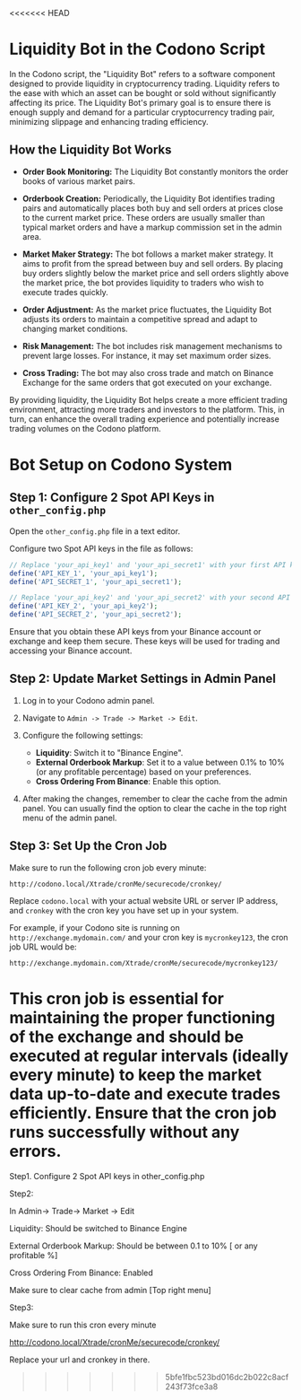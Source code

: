 <<<<<<< HEAD
# Liquidity Bot in the Codono Script

In the Codono script, the "Liquidity Bot" refers to a software component designed to provide liquidity in cryptocurrency trading. Liquidity refers to the ease with which an asset can be bought or sold without significantly affecting its price. The Liquidity Bot's primary goal is to ensure there is enough supply and demand for a particular cryptocurrency trading pair, minimizing slippage and enhancing trading efficiency.

## How the Liquidity Bot Works

- **Order Book Monitoring:** The Liquidity Bot constantly monitors the order books of various market pairs.

- **Orderbook Creation:** Periodically, the Liquidity Bot identifies trading pairs and automatically places both buy and sell orders at prices close to the current market price. These orders are usually smaller than typical market orders and have a markup commission set in the admin area.

- **Market Maker Strategy:** The bot follows a market maker strategy. It aims to profit from the spread between buy and sell orders. By placing buy orders slightly below the market price and sell orders slightly above the market price, the bot provides liquidity to traders who wish to execute trades quickly.

- **Order Adjustment:** As the market price fluctuates, the Liquidity Bot adjusts its orders to maintain a competitive spread and adapt to changing market conditions.

- **Risk Management:** The bot includes risk management mechanisms to prevent large losses. For instance, it may set maximum order sizes.

- **Cross Trading:** The bot may also cross trade and match on Binance Exchange for the same orders that got executed on your exchange.

By providing liquidity, the Liquidity Bot helps create a more efficient trading environment, attracting more traders and investors to the platform. This, in turn, can enhance the overall trading experience and potentially increase trading volumes on the Codono platform.


# Bot Setup on Codono System

## Step 1: Configure 2 Spot API Keys in `other_config.php`

Open the `other_config.php` file in a text editor.

Configure two Spot API keys in the file as follows:

```php
// Replace 'your_api_key1' and 'your_api_secret1' with your first API key credentials
define('API_KEY_1', 'your_api_key1');
define('API_SECRET_1', 'your_api_secret1');

// Replace 'your_api_key2' and 'your_api_secret2' with your second API key credentials
define('API_KEY_2', 'your_api_key2');
define('API_SECRET_2', 'your_api_secret2');
```

Ensure that you obtain these API keys from your Binance account or exchange and keep them secure. These keys will be used for trading and accessing your Binance account.

## Step 2: Update Market Settings in Admin Panel

1. Log in to your Codono admin panel.
2. Navigate to `Admin -> Trade -> Market -> Edit`.
3. Configure the following settings:

   - **Liquidity**: Switch it to "Binance Engine".
   - **External Orderbook Markup**: Set it to a value between 0.1% to 10% (or any profitable percentage) based on your preferences.
   - **Cross Ordering From Binance**: Enable this option.

4. After making the changes, remember to clear the cache from the admin panel. You can usually find the option to clear the cache in the top right menu of the admin panel.

## Step 3: Set Up the Cron Job

Make sure to run the following cron job every minute:

```
http://codono.local/Xtrade/cronMe/securecode/cronkey/
```

Replace `codono.local` with your actual website URL or server IP address, and `cronkey` with the cron key you have set up in your system.

For example, if your Codono site is running on `http://exchange.mydomain.com/` and your cron key is `mycronkey123`, the cron job URL would be:

```
http://exchange.mydomain.com/Xtrade/cronMe/securecode/mycronkey123/
```

This cron job is essential for maintaining the proper functioning of the exchange and should be executed at regular intervals (ideally every minute) to keep the market data up-to-date and execute trades efficiently. Ensure that the cron job runs successfully without any errors.
=======
Step1.
Configure 2 Spot API keys in other_config.php

Step2:

In Admin-> Trade-> Market -> Edit

Liquidity: Should be switched to Binance Engine

External Orderbook Markup:	 Should be between 0.1 to 10% [ or any profitable %]

Cross Ordering From Binance:	Enabled


Make sure to clear cache from admin [Top right menu]

Step3:

Make sure to run this cron every minute

http://codono.local/Xtrade/cronMe/securecode/cronkey/

Replace your url and cronkey in there.

>>>>>>> 5bfe1fbc523bd016dc2b022c8acf243f73fce3a8
